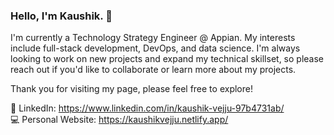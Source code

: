 ### Hello, I'm Kaushik. 👋

I'm currently a Technology Strategy Engineer @ Appian. My interests include full-stack development, DevOps, and data science. I'm always looking to work on new projects and expand my technical skillset, so please reach out if you'd like to collaborate or learn more about my projects.

Thank you for visiting my page, please feel free to explore!

🤝 LinkedIn: https://www.linkedin.com/in/kaushik-vejju-97b4731ab/   
💻 Personal Website: https://kaushikvejju.netlify.app/


